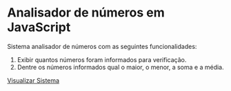 # Analisador de números em JavaScript

Sistema analisador de números com as seguintes funcionalidades:

1) Exibir quantos números foram informados para verificação.
2) Dentre os números informados qual o maior, o menor, a soma e a média.

<a href="https://anacarolinapa.github.io/analisador-numeros/">Visualizar Sistema</a>
